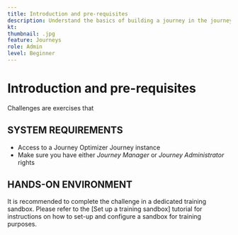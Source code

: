 ```yaml
---
title: Introduction and pre-requisites
description: Understand the basics of building a journey in the journey canvas.
kt: 
thumbnail: .jpg
feature: Journeys
role: Admin
level: Beginner
---
```


# Introduction and pre-requisites

Challenges are exercises that 

## SYSTEM REQUIREMENTS

* Access to a Journey Optimizer Journey instance
* Make sure you have either *Journey Manager* or *Journey Administrator* rights

## HANDS-ON ENVIRONMENT

It is recommended to complete the challenge in a dedicated training sandbox. Please refer to the [Set up a training sandbox] tutorial for instructions on how to set-up and configure a sandbox for training purposes.
